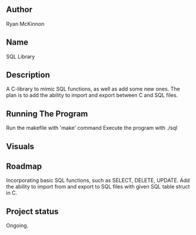 ## Author
Ryan McKinnon

## Name
SQL Library

## Description
A C-library to mimic SQL functions, as well as add some new ones. The plan is to add the ability to import and export between C and SQL files.

## Running The Program
Run the makefile with 'make' command
Execute the program with ./sql

## Visuals

## Roadmap
Incorporating basic SQL functions, such as SELECT, DELETE, UPDATE.
Add the ability to import from and export to SQL files with given SQL table struct in C.

## Project status
Ongoing.
